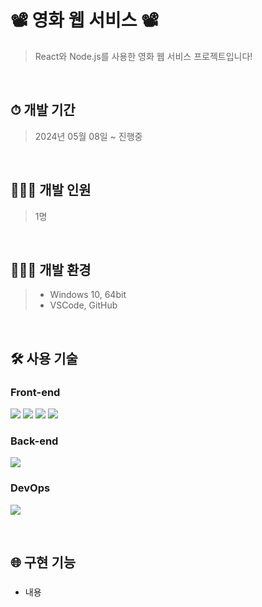 # 📽 영화 웹 서비스 📽
> React와 Node.js를 사용한 영화 웹 서비스 프로젝트입니다!
<br>

## ⏱ 개발 기간
> 2024년 05월 08일 ~ 진행중
<br>

## 🙋🏻‍♀️ 개발 인원
> 1명
<br>

## 👩🏻‍💻 개발 환경
> * Windows 10, 64bit
> * VSCode, GitHub
<br>

## 🛠 사용 기술
### Front-end
 <p>
  <!-- HTML5 스킬 아이콘 -->
  <img src="https://img.shields.io/badge/HTML5-E34F26?style=for-the-badge&logo=html5&logoColor=white"/>
  <!-- CSS3 스킬 아이콘 -->
  <img src="https://img.shields.io/badge/CSS3-1572B6?style=for-the-badge&logo=CSS3&logoColor=white">
  <!-- JavaScript 스킬 아이콘 -->
  <img src="https://img.shields.io/badge/JavaScript-F7DF1E?style=for-the-badge&logo=JavaScript&logoColor=white"/>
  <!-- React 스킬 아이콘 -->
  <img src="https://img.shields.io/badge/React-20232A?style=for-the-badge&logo=react&logoColor=61DAFB"/>
 </p>

### Back-end
 <p>
  <!-- Node.js 스킬 아이콘 -->
  <img src="https://img.shields.io/badge/Node.js-43853D?style=for-the-badge&logo=node.js&logoColor=white"/>
 </p>

### DevOps
  <p>
    <!-- GitHub 스킬 아이콘 -->
    <img src="https://img.shields.io/badge/GitHub-100000?style=for-the-badge&logo=github&logoColor=white"/>
  </p>
<br>

## 🌐 구현 기능
###
- 내용
